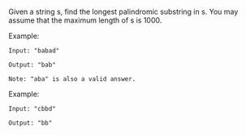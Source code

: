 Given a string s, find the longest palindromic substring in s. You may assume that the maximum length of s is 1000.

Example:

```
Input: "babad"

Output: "bab"

Note: "aba" is also a valid answer.
```
Example:

```
Input: "cbbd"

Output: "bb"
```